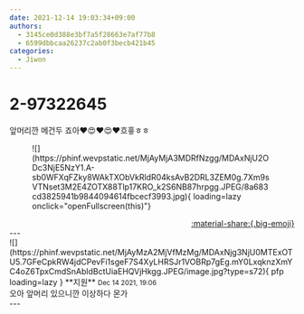 ```yaml
---
date: 2021-12-14 19:03:34+09:00
authors:
  - 3145ce0d388e3bf7a5f28663e7af77b8
  - 6599dbbcaa26237c2ab0f3becb421b45
categories:
  - Jiwon
---
```


# 2-97322645

<div class="post-container" markdown="1">
<div class="content-container md-sidebar__scrollwrap" markdown="1">

앞머리깐 메건두 죠아❤️😍❤️😍❤️흐흫ㅎㅎ
<figure markdown="1">
![](https://phinf.wevpstatic.net/MjAyMjA3MDRfNzgg/MDAxNjU2ODc3NjE5NzY1.A-sb0WFXqFZky8WAkTXObVkRldR04ksAvB2DRL3ZEM0g.7Xm9sVTNset3M2E4ZOTX88Tlp17KRO_k2S6NB87hrpgg.JPEG/8a683cd3825941b9844094614fbcecf3993.jpg){ loading=lazy onclick="openFullscreen(this)"}
</figure>


</div>
</div>

<div style="text-align: right;" markdown="1">
<a href="https://weverse.io/fromis9/fanpost/2-97322645" style="text-align: right;">:material-share:{.big-emoji}</a>
</div>
---

<div class="comments-container md-sidebar__scrollwrap" markdown="1">
<div class="comment" markdown="1">
<div class='id-container' markdown="1">
![](https://phinf.wevpstatic.net/MjAyMzA2MjVfMzMg/MDAxNjg3NjU0MTExOTU5.7GFeCpkRW4jdCPevFi1sgeF7S4XyLHRSJr1VOBRp7gEg.mY0LxqknzXmYC4oZ6TpxCmdSnAbldBctUiaEHQVjHkgg.JPEG/image.jpg?type=s72){ pfp loading=lazy }
**<span class="artist">지원</span>** <small>Dec 14 2021, 19:06</small><br>
</div>
<div class='comment-body' markdown="1">
오아 앞머리 있으니깐 이상하다 몬가
</div>
</div>
</div>
---
